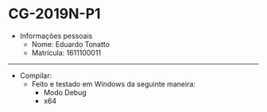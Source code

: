 # CG-2019N-P1

* Informações pessoais
  * Nome: Eduardo Tonatto
  * Matrícula: 1611100011
  
---

* Compilar:
  * Feito e testado em Windows da seguinte maneira:
    * Modo Debug
    * x64
